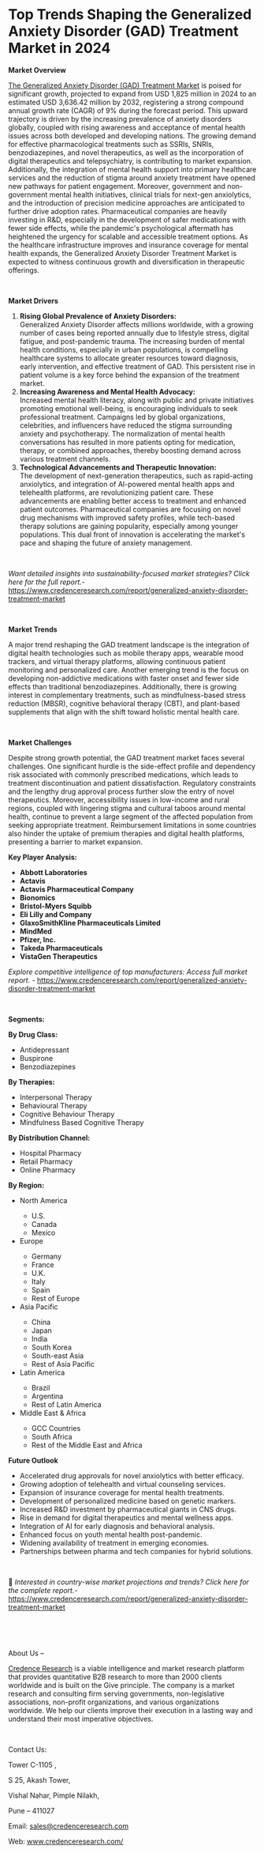 # Top Trends Shaping the Generalized Anxiety Disorder (GAD) Treatment Market in 2024


<p><strong>Market Overview</strong></p>
<p><a href="https://www.credenceresearch.com/report/generalized-anxiety-disorder-treatment-market">The Generalized Anxiety Disorder (GAD) Treatment Market</a> is poised for significant growth, projected to expand from USD 1,825 million in 2024 to an estimated USD 3,636.42 million by 2032, registering a strong compound annual growth rate (CAGR) of 9% during the forecast period. This upward trajectory is driven by the increasing prevalence of anxiety disorders globally, coupled with rising awareness and acceptance of mental health issues across both developed and developing nations. The growing demand for effective pharmacological treatments such as SSRIs, SNRIs, benzodiazepines, and novel therapeutics, as well as the incorporation of digital therapeutics and telepsychiatry, is contributing to market expansion. Additionally, the integration of mental health support into primary healthcare services and the reduction of stigma around anxiety treatment have opened new pathways for patient engagement. Moreover, government and non-government mental health initiatives, clinical trials for next-gen anxiolytics, and the introduction of precision medicine approaches are anticipated to further drive adoption rates. Pharmaceutical companies are heavily investing in R&amp;D, especially in the development of safer medications with fewer side effects, while the pandemic's psychological aftermath has heightened the urgency for scalable and accessible treatment options. As the healthcare infrastructure improves and insurance coverage for mental health expands, the Generalized Anxiety Disorder Treatment Market is expected to witness continuous growth and diversification in therapeutic offerings.</p>
<p><strong>&nbsp;</strong></p>
<p><strong>Market Drivers</strong></p>
<ol>
<li><strong> Rising Global Prevalence of Anxiety Disorders:</strong><br /> Generalized Anxiety Disorder affects millions worldwide, with a growing number of cases being reported annually due to lifestyle stress, digital fatigue, and post-pandemic trauma. The increasing burden of mental health conditions, especially in urban populations, is compelling healthcare systems to allocate greater resources toward diagnosis, early intervention, and effective treatment of GAD. This persistent rise in patient volume is a key force behind the expansion of the treatment market.</li>
<li><strong> Increasing Awareness and Mental Health Advocacy:</strong><br /> Increased mental health literacy, along with public and private initiatives promoting emotional well-being, is encouraging individuals to seek professional treatment. Campaigns led by global organizations, celebrities, and influencers have reduced the stigma surrounding anxiety and psychotherapy. The normalization of mental health conversations has resulted in more patients opting for medication, therapy, or combined approaches, thereby boosting demand across various treatment channels.</li>
<li><strong> Technological Advancements and Therapeutic Innovation:</strong><br /> The development of next-generation therapeutics, such as rapid-acting anxiolytics, and integration of AI-powered mental health apps and telehealth platforms, are revolutionizing patient care. These advancements are enabling better access to treatment and enhanced patient outcomes. Pharmaceutical companies are focusing on novel drug mechanisms with improved safety profiles, while tech-based therapy solutions are gaining popularity, especially among younger populations. This dual front of innovation is accelerating the market's pace and shaping the future of anxiety management.</li>
</ol>
<p><strong>&nbsp;</strong></p>
<p><em>Want detailed insights into sustainability-focused market strategies? Click here for the full report.- </em><a href="https://www.credenceresearch.com/report/generalized-anxiety-disorder-treatment-market">https://www.credenceresearch.com/report/generalized-anxiety-disorder-treatment-market</a></p>
<p>&nbsp;</p>
<p><strong>Market Trends</strong></p>
<p>A major trend reshaping the GAD treatment landscape is the integration of digital health technologies such as mobile therapy apps, wearable mood trackers, and virtual therapy platforms, allowing continuous patient monitoring and personalized care. Another emerging trend is the focus on developing non-addictive medications with faster onset and fewer side effects than traditional benzodiazepines. Additionally, there is growing interest in complementary treatments, such as mindfulness-based stress reduction (MBSR), cognitive behavioral therapy (CBT), and plant-based supplements that align with the shift toward holistic mental health care.</p>
<p>&nbsp;</p>
<p><strong>Market Challenges</strong></p>
<p>Despite strong growth potential, the GAD treatment market faces several challenges. One significant hurdle is the side-effect profile and dependency risk associated with commonly prescribed medications, which leads to treatment discontinuation and patient dissatisfaction. Regulatory constraints and the lengthy drug approval process further slow the entry of novel therapeutics. Moreover, accessibility issues in low-income and rural regions, coupled with lingering stigma and cultural taboos around mental health, continue to prevent a large segment of the affected population from seeking appropriate treatment. Reimbursement limitations in some countries also hinder the uptake of premium therapies and digital health platforms, presenting a barrier to market expansion.</p>
<p><strong>Key Player Analysis:</strong></p>
<ul>
<li><strong>Abbott Laboratories</strong></li>
<li><strong>Actavis</strong></li>
<li><strong>Actavis Pharmaceutical Company</strong></li>
<li><strong>Bionomics</strong></li>
<li><strong>Bristol-Myers Squibb</strong></li>
<li><strong>Eli Lilly and Company</strong></li>
<li><strong>GlaxoSmithKline Pharmaceuticals Limited</strong></li>
<li><strong>MindMed</strong></li>
<li><strong>Pfizer, Inc.</strong></li>
<li><strong>Takeda Pharmaceuticals</strong></li>
<li><strong>VistaGen Therapeutics</strong></li>
</ul>
<p><em>Explore competitive intelligence of top manufacturers: Access full market report. - </em><a href="https://www.credenceresearch.com/report/generalized-anxiety-disorder-treatment-market">https://www.credenceresearch.com/report/generalized-anxiety-disorder-treatment-market</a></p>
<p>&nbsp;</p>
<p><strong>Segments:</strong></p>
<p><strong>By Drug Class:</strong></p>
<ul>
<li>Antidepressant</li>
<li>Buspirone</li>
<li>Benzodiazepines</li>
</ul>
<p><strong>By Therapies:</strong></p>
<ul>
<li>Interpersonal Therapy</li>
<li>Behavioural Therapy</li>
<li>Cognitive Behaviour Therapy</li>
<li>Mindfulness Based Cognitive Therapy</li>
</ul>
<p><strong>By Distribution Channel:</strong></p>
<ul>
<li>Hospital Pharmacy</li>
<li>Retail Pharmacy</li>
<li>Online Pharmacy</li>
</ul>
<p><strong>By Region:</strong></p>
<ul>
<li>North America</li>
<ul>
<li>U.S.</li>
<li>Canada</li>
<li>Mexico</li>
</ul>
<li>Europe</li>
<ul>
<li>Germany</li>
<li>France</li>
<li>U.K.</li>
<li>Italy</li>
<li>Spain</li>
<li>Rest of Europe</li>
</ul>
<li>Asia Pacific</li>
<ul>
<li>China</li>
<li>Japan</li>
<li>India</li>
<li>South Korea</li>
<li>South-east Asia</li>
<li>Rest of Asia Pacific</li>
</ul>
<li>Latin America</li>
<ul>
<li>Brazil</li>
<li>Argentina</li>
<li>Rest of Latin America</li>
</ul>
<li>Middle East &amp; Africa</li>
<ul>
<li>GCC Countries</li>
<li>South Africa</li>
<li>Rest of the Middle East and Africa</li>
</ul>
</ul>
<p><strong>Future Outlook</strong></p>
<ul>
<li>Accelerated drug approvals for novel anxiolytics with better efficacy.</li>
<li>Growing adoption of telehealth and virtual counseling services.</li>
<li>Expansion of insurance coverage for mental health treatments.</li>
<li>Development of personalized medicine based on genetic markers.</li>
<li>Increased R&amp;D investment by pharmaceutical giants in CNS drugs.</li>
<li>Rise in demand for digital therapeutics and mental wellness apps.</li>
<li>Integration of AI for early diagnosis and behavioral analysis.</li>
<li>Enhanced focus on youth mental health post-pandemic.</li>
<li>Widening availability of treatment in emerging economies.</li>
<li>Partnerships between pharma and tech companies for hybrid solutions.</li>
</ul>
<p>&nbsp;</p>
<p>📌 <em>Interested in country-wise market projections and trends? Click here for the complete report.- </em><a href="https://www.credenceresearch.com/report/generalized-anxiety-disorder-treatment-market">https://www.credenceresearch.com/report/generalized-anxiety-disorder-treatment-market</a></p>
<p>&nbsp;</p>
<p>&nbsp;</p>
<p>About Us &ndash;</p>
<p><a href="https://www.credenceresearch.com/">Credence Research</a> is a viable intelligence and market research platform that provides quantitative B2B research to more than 2000 clients worldwide and is built on the Give principle. The company is a market research and consulting firm serving governments, non-legislative associations, non-profit organizations, and various organizations worldwide. We help our clients improve their execution in a lasting way and understand their most imperative objectives.</p>
<p>&nbsp;</p>
<p>Contact Us:</p>
<p>Tower C-1105 ,</p>
<p>S 25, Akash Tower,</p>
<p>Vishal Nahar, Pimple Nilakh,</p>
<p>Pune &ndash; 411027</p>
<p>Email: <a href="mailto:sales@credenceresearch.com">sales@credenceresearch.com</a></p>
<p>Web: <a href="http://www.credenceresearch.com/">www.credenceresearch.com/</a></p>
